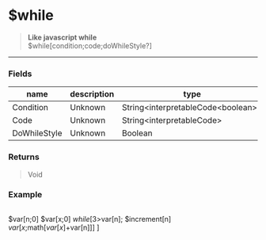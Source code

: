 # **$while**
> **Like javascript while** <br/>
> $while[condition;code;doWhileStyle?]
- - -

### Fields
| name | description | type | required |
|------|-------------|------|----------|
| Condition | Unknown | String&lt;interpretableCode&lt;boolean&gt;&gt; | True |
| Code | Unknown | String&lt;interpretableCode&gt; | True |
| DoWhileStyle | Unknown | Boolean | False |

### Returns
> Void

### Example
> ```php
$var[n;0]
$var[x;0]
$while[3>$var[n];
	$increment[n]
	$var[x;$math[$var[x]+$var[n]]]
]
```